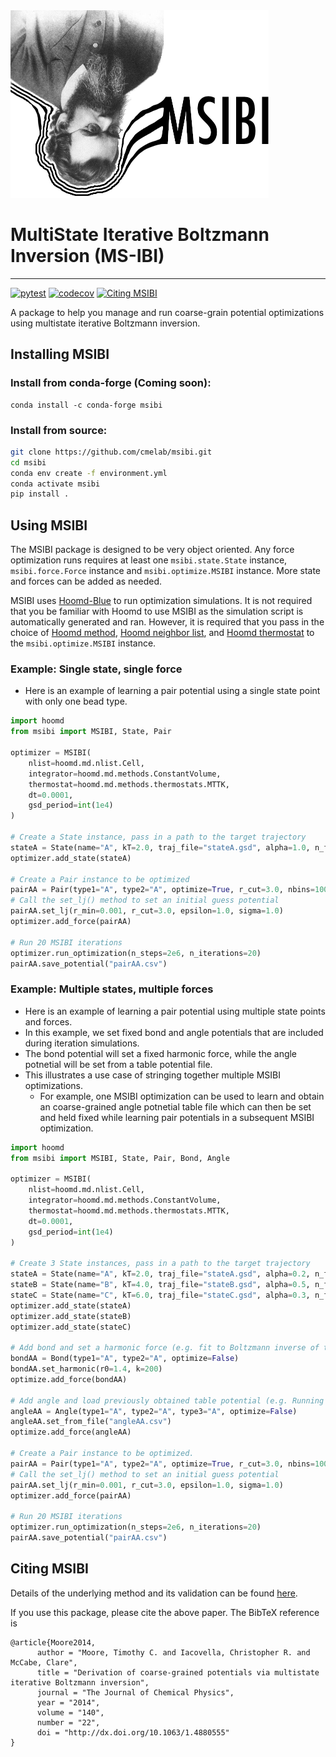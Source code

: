 <img src="/docs/images/msibi.png" height="300">

# MultiState Iterative Boltzmann Inversion (MS-IBI)
----------------------------------------
[![pytest](https://github.com/cmelab/msibi/actions/workflows/pytest.yml/badge.svg)](https://github.com/cmelab/msibi/actions/workflows/pytest.yml)
[![codecov](https://codecov.io/gh/cmelab/msibi/branch/main/graph/badge.svg?token=7NFPBMBN0I)](https://codecov.io/gh/cmelab/msibi)
[![Citing MSIBI](https://img.shields.io/badge/DOI-10.1063%2F1.4880555-blue.svg)](http://dx.doi.org/10.1063/1.4880555)

A package to help you manage and run coarse-grain potential optimizations using multistate iterative Boltzmann inversion.

## Installing MSIBI

### Install from conda-forge (Coming soon):
```
conda install -c conda-forge msibi
```

### Install from source:
```bash
git clone https://github.com/cmelab/msibi.git
cd msibi
conda env create -f environment.yml
conda activate msibi
pip install .
```

## Using MSIBI
The MSIBI package is designed to be very object oriented. Any force optimization runs requires at least one `msibi.state.State` instance, `msibi.force.Force` instance and `msibi.optimize.MSIBI` instance. More state and forces can be added as needed.

MSIBI uses [Hoomd-Blue](https://hoomd-blue.readthedocs.io/en/latest/) to run optimization simulations. It is not required that you be familiar with Hoomd to use MSIBI as the simulation script is automatically generated and ran. However, it is required that you pass in the choice of [Hoomd method](https://hoomd-blue.readthedocs.io/en/latest/module-md-methods.html), [Hoomd neighbor list](https://hoomd-blue.readthedocs.io/en/latest/module-md-nlist.html), and [Hoomd thermostat](https://hoomd-blue.readthedocs.io/en/latest/module-md-methods-thermostats.html) to the `msibi.optimize.MSIBI` instance. 

### Example: Single state, single force
- Here is an example of learning a pair potential using a single state point with only one bead type.

```python
import hoomd
from msibi import MSIBI, State, Pair 

optimizer = MSIBI(
	nlist=hoomd.md.nlist.Cell,
	integrator=hoomd.md.methods.ConstantVolume,
	thermostat=hoomd.md.methods.thermostats.MTTK,
	dt=0.0001,
	gsd_period=int(1e4)
)

# Create a State instance, pass in a path to the target trajectory
stateA = State(name="A", kT=2.0, traj_file="stateA.gsd", alpha=1.0, n_frames=50)
optimizer.add_state(stateA)

# Create a Pair instance to be optimized
pairAA = Pair(type1="A", type2="A", optimize=True, r_cut=3.0, nbins=100) 
# Call the set_lj() method to set an initial guess potential
pairAA.set_lj(r_min=0.001, r_cut=3.0, epsilon=1.0, sigma=1.0)
optimizer.add_force(pairAA)

# Run 20 MSIBI iterations
optimizer.run_optimization(n_steps=2e6, n_iterations=20)
pairAA.save_potential("pairAA.csv")
```

### Example: Multiple states, multiple forces
- Here is an example of learning a pair potential using multiple state points and forces.
- In this example, we set fixed bond and angle potentials that are included during iteration simulations.
- The bond potential will set a fixed harmonic force, while the angle potnetial will be set from a table potential file.
- This illustrates a use case of stringing together multiple MSIBI optimizations.
	- For example, one MSIBI optimization can be used to learn and obtain an coarse-grained angle potnetial table file which can then be set and held fixed while learning pair potentials in a subsequent MSIBI optimization.

```python
import hoomd
from msibi import MSIBI, State, Pair, Bond, Angle 

optimizer = MSIBI(
	nlist=hoomd.md.nlist.Cell,
	integrator=hoomd.md.methods.ConstantVolume,
	thermostat=hoomd.md.methods.thermostats.MTTK,
	dt=0.0001,
	gsd_period=int(1e4)
)

# Create 3 State instances, pass in a path to the target trajectory
stateA = State(name="A", kT=2.0, traj_file="stateA.gsd", alpha=0.2, n_frames=50)
stateB = State(name="B", kT=4.0, traj_file="stateB.gsd", alpha=0.5, n_frames=50)
stateC = State(name="C", kT=6.0, traj_file="stateC.gsd", alpha=0.3, n_frames=50)
optimizer.add_state(stateA)
optimizer.add_state(stateB)
optimizer.add_state(stateC)

# Add bond and set a harmonic force (e.g. fit to Boltzmann inverse of the distribtion) 
bondAA = Bond(type1="A", type2="A", optimize=False)
bondAA.set_harmonic(r0=1.4, k=200)
optimize.add_force(bondAA)

# Add angle and load previously obtained table potential (e.g. Running IBI to learn an angle potential)
angleAA = Angle(type1="A", type2="A", type3="A", optimize=False)
angleAA.set_from_file("angleAA.csv")
optimize.add_force(angleAA)

# Create a Pair instance to be optimized.
pairAA = Pair(type1="A", type2="A", optimize=True, r_cut=3.0, nbins=100) 
# Call the set_lj() method to set an initial guess potential
pairAA.set_lj(r_min=0.001, r_cut=3.0, epsilon=1.0, sigma=1.0)
optimizer.add_force(pairAA)

# Run 20 MSIBI iterations
optimizer.run_optimization(n_steps=2e6, n_iterations=20)
pairAA.save_potential("pairAA.csv")
```


## Citing MSIBI
Details of the underlying method and its validation can be found [here](http://dx.doi.org/10.1063/1.4880555).

If you use this package, please cite the above paper. The BibTeX reference is
```
@article{Moore2014,
      author = "Moore, Timothy C. and Iacovella, Christopher R. and McCabe, Clare",
      title = "Derivation of coarse-grained potentials via multistate iterative Boltzmann inversion",
      journal = "The Journal of Chemical Physics",
      year = "2014",
      volume = "140",
      number = "22",
      doi = "http://dx.doi.org/10.1063/1.4880555"
}
```
